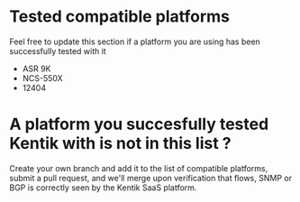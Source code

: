 # Tested compatible platforms
Feel free to update this section if a platform you are using has been successfully tested with it
* ASR 9K
* NCS-550X
* 12404
# A platform you succesfully tested Kentik with is not in this list ?
Create your own branch and add it to the list of compatible platforms, submit a pull request, and we'll merge upon verification that flows, SNMP or BGP is correctly seen by the Kentik SaaS platform.

